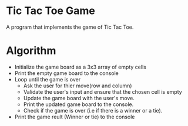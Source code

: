 # Tic Tac Toe Game

A program that implements the game of Tic Tac Toe.

# Algorithm
* Initialize the game board as a 3x3 array of empty cells
* Print the empty game board to the console
* Loop until the game is over
    * Ask the user for thier move(row and column)
    * Validate the user's input and ensure that the chosen cell is empty
    * Update the game board with the user's move.
    * Print the updated game board to the console.
    * Check if the game is over (i.e if there is a winner or a tie).
* Print the game reult (Winner or tie) to the console
